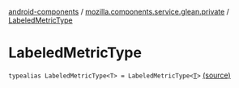 [android-components](../index.md) / [mozilla.components.service.glean.private](index.md) / [LabeledMetricType](./-labeled-metric-type.md)

# LabeledMetricType

`typealias LabeledMetricType<T> = LabeledMetricType<`[`T`](-labeled-metric-type.md#T)`>` [(source)](https://github.com/mozilla-mobile/android-components/blob/master/components/service/glean/src/main/java/mozilla/components/service/glean/private/MetricAliases.kt#L18)